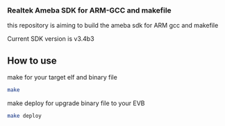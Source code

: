 ### Realtek Ameba SDK for ARM-GCC and makefile ###

this repository is aiming to build the ameba sdk for ARM gcc and makefile

Current SDK version is v3.4b3

## How to use ##

make for your target elf and binary file

```bash
make
```

make deploy for upgrade binary file to your EVB
```bash
make deploy
```
